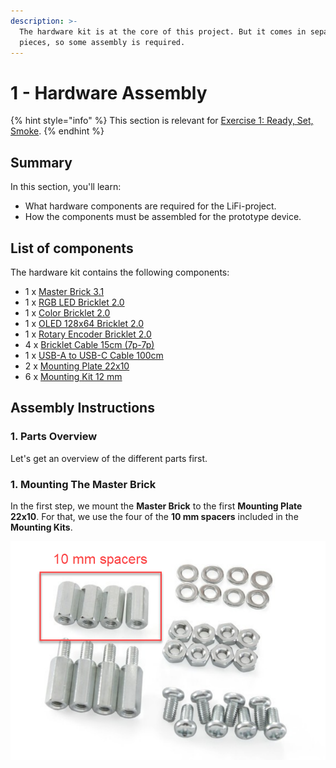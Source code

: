 ```yaml
---
description: >-
  The hardware kit is at the core of this project. But it comes in separate
  pieces, so some assembly is required.
---
```


# 1 - Hardware Assembly

{% hint style="info" %}
This section is relevant for [Exercise 1: Ready, Set, Smoke](https://github.com/winf-hsos/lifi-exercises/raw/main/exercises/01\_exercise\_ready\_set\_smoke.pdf).
{% endhint %}

## Summary

In this section, you'll learn:

* What hardware components are required for the LiFi-project.
* How the components must be assembled for the prototype device.

## List of components

The hardware kit contains the following components:

* 1 x [Master Brick 3.1](https://www.tinkerforge.com/en/shop/bricks/master-brick.html)
* 1 x [RGB LED Bricklet 2.0](https://www.tinkerforge.com/en/shop/rgb-led-v2-bricklet.html)
* 1 x [Color Bricklet 2.0](https://www.tinkerforge.com/en/shop/color-v2-bricklet.html)
* 1 x [OLED 128x64 Bricklet 2.0](https://www.tinkerforge.com/en/shop/oled-128x64-v2-bricklet.html)
* 1 x [Rotary Encoder Bricklet 2.0](https://www.tinkerforge.com/en/shop/rotary-encoder-v2-bricklet.html)
* 4 x [Bricklet Cable 15cm (7p-7p)](https://www.tinkerforge.com/en/shop/bricklet-cable-15cm-7p-7p.html)
* 1 x [USB-A to USB-C Cable 100cm](https://www.tinkerforge.com/en/shop/accessories/cable/usb-a-to-usb-c-cable-100cm.html)
* 2 x [Mounting Plate 22x10](https://www.tinkerforge.com/en/shop/accessories/mounting/mounting-plate-22x10.html)
* 6 x [Mounting Kit 12 mm](https://www.tinkerforge.com/en/shop/accessories/mounting/mounting-kit-12mm.html)

## Assembly Instructions

### 1. Parts Overview

Let's get an overview of the different parts first.

### 1. Mounting The Master Brick

In the first step, we mount the **Master Brick** to the first **Mounting Plate 22x10**. For that, we use the four of the **10 mm spacers** included in the **Mounting Kits**.&#x20;

![](<../.gitbook/assets/image (3).png>)

